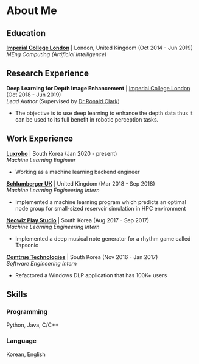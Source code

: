 # About Me

## Education
**[Imperial College London](https://www.imperial.ac.uk/computing)** | London, United Kingdom (Oct 2014 - Jun 2019)  
*MEng Computing (Artificial Intelligence)*  

## Research Experience
**Deep Learning for Depth Image Enhancement** | [Imperial College London](https://www.imperial.ac.uk/computing) (Oct 2018 - Jun 2019)  
*Lead Author* (Supervised by [Dr Ronald Clark](http://www.ronnieclark.co.uk/))
  * The objective is to use deep learning to enhance the depth data thus it can be used to its full benefit in robotic perception tasks.

## Work Experience
**[Luxrobo](https://modi.luxrobo.com/)** | South Korea (Jan 2020 - present)  
*Machine Learning Engineer*
  * Working as a machine learning backend engineer

**[Schlumberger UK](https://www.slb.com/about/rd/technology/abtc.aspx)** | United Kingdom (Mar 2018 - Sep 2018)  
*Machine Learning Engineering Intern*  
  * Implemented a machine learning program which predicts an optimal node group for small-sized reservoir simulation in HPC environment

**[Neowiz Play Studio](http://neowizplaystudio.com/en/)** | South Korea (Aug 2017 - Sep 2017)  
*Machine Learning Engineering Intern*  
  * Implemented a deep musical note generator for a rhythm game called Tapsonic 

**[Comtrue Technologies](http://www.comtrue.com/english/)** | South Korea (Nov 2016 - Jan 2017)  
*Software Engineering Intern*
  * Refactored a Windows DLP application that has 100K+ users

## Skills
### Programming
Python, Java, C/C++ 

### Language 
Korean, English
